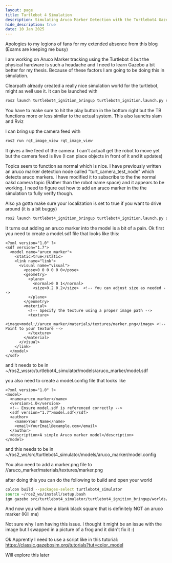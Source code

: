 ```yaml
---
layout: page
title: Turtlebot 4 Simulation
description: Simulating Aruco Marker Detection with the Turtlebot4 Gazebo Simulation
hide_description: true
date: 10 Jan 2025
---
```

Apologies to my legions of fans for my extended absence from this blog (Exams are keeping me busy)

I am working on Aruco Marker tracking using the Turtlebot 4 but the physical hardware is such a headache and I need to learn Gazebo a bit better for my thesis. Because of these factors I am going to be doing this in simulation. 

Clearpath already created a really nice simulation world for the turtlebot, might as well use it. It can be launched with 


```bash
ros2 launch turtlebot4_ignition_bringup turtlebot4_ignition.launch.py slam:=true nav2:=true rviz:=true
```

You have to make sure to hit the play button in the bottom right but the TB functions more or less similar to the actual system. This also launchs slam and Rviz 

I can bring up the camera feed with

```bash
ros2 run rqt_image_view rqt_image_view
```

It gives a live feed of the camera. I can't actuall get the robot to move yet but the camera feed is live (I can place objects in front of it and it updates)

Topics seem to function as normal which is nice. I have previously written an aruco marker detection node called "turt_camera_test_node" which detects aruco markers. I have modified it to subscribe to the the normal oakd camera topic (Rather than the robot name space) and it appears to be working. I need to figure out how to add an aruco marker in the the simulation to fully verify though. 


Also ya gotta make sure your localization is set to true if you want to drive around (it is a bit buggy)


```bash
ros2 launch turtlebot4_ignition_bringup turtlebot4_ignition.launch.py slam:=true nav2:=true rviz:=true localization:=true
```

It turns out adding an aruco marker into the model is a bit of a pain. Ok first you need to create a model.sdf file that looks like this:

```sdf
<?xml version="1.0" ?>
<sdf version="1.7">
  <model name="aruco_marker">
    <static>true</static>
    <link name="link">
      <visual name="visual">
        <pose>0 0 0 0 0 0</pose>
        <geometry>
          <plane>
            <normal>0 0 1</normal>
            <size>0.2 0.2</size>  <!-- You can adjust size as needed -->
          </plane>
        </geometry>
        <material>
          <!-- Specify the texture using a proper image path -->
          <texture>
            <image>model://aruco_marker/materials/textures/marker.png</image> <!-- Point to your texture -->
          </texture>
        </material>
      </visual>
    </link>
  </model>
</sdf>

```

and it needs to be in ~/ros2_wssrc/turtlebot4_simulator/models/aruco_marker/model.sdf 

you also need to create a model.config file that looks like

```sdf
<?xml version="1.0" ?>
<model>
  <name>aruco_marker</name>
  <version>1.0</version>
  <!-- Ensure model.sdf is referenced correctly -->
  <sdf version="1.7">model.sdf</sdf>
  <author>
    <name>Your Name</name>
    <email>YourEmail@example.com</email>
  </author>
  <description>A simple Aruco marker model</description>
</model>

```

and this needs to be in ~/ros2_ws/src/turtlebot4_simulator/models/aruco_marker/model.config 


You also need to add a marker.png file to //aruco_marker/materials/textures/marker.png

after doing this you can do the following to build and open your world
```bash
colcon build --packages-select turtlebot4_simulator 
source ~/ros2_ws/install/setup.bash
ign gazebo src/turtlebot4_simulator/turtlebot4_ignition_bringup/worlds/warehouse.sdf 
```

And now you will have a blank black square that is definitely NOT an aruco marker (Kill me)

Not sure why I am having this issue. I thought it might be an issue with the image but I swapped in a picture of a frog and it didn't fix it :( 

Ok Apprently I need to use a script like in this tutorial: https://classic.gazebosim.org/tutorials?tut=color_model

Will explore this later








